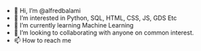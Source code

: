 - 👋 Hi, I’m @alfredbalami
- 👀 I’m interested in Python, SQL, HTML, CSS, JS, GDS Etc
- 🌱 I’m currently learning Machine Learning
- 💞️ I’m looking to collaborating with anyone on common interest.
- 📫 How to reach me 

<!---
alfredbalami/alfredbalami is a ✨ special ✨ repository because its `README.md` (this file) appears on your GitHub profile.
You can click the Preview link to take a look at your changes.
--->
